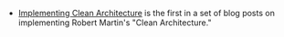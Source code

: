 - [Implementing Clean Architecture](http://www.plainionist.net/Implementing-Clean-Architecture/) is the first in a set of blog posts on implementing Robert Martin's "Clean Architecture."
